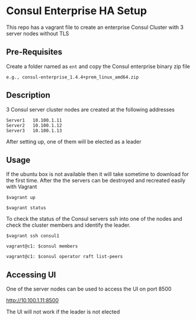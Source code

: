 # Consul Enterprise HA Setup
This repo has a vagrant file to create an enterprise Consul Cluster with 3 server nodes without TLS

## Pre-Requisites
Create a folder named as ```ent``` and copy the Consul enterprise binary zip file 

```e.g., consul-enterprise_1.4.4+prem_linux_amd64.zip```

## Description
3 Consul server cluster nodes are created at the following addresses

```
Server1   10.100.1.11
Server2   10.100.1.12
Server3   10.100.1.13
```

After setting up, one of them will be elected as a leader

## Usage
If the ubuntu box is not available then it will take sometime to download for the first time.  After the the servers can be destroyed and recreated easily with Vagrant

```
$vagrant up

$vagrant status

```

To check the status of the Consul servers ssh into one of the nodes and check the cluster members and identify the leader.

```
$vagrant ssh consul1

vagrant@c1: $consul members

vagrant@c1: $consul operator raft list-peers 

```

## Accessing UI
One of the server nodes can be used to access the UI on port 8500

http://10.100.1.11:8500 

The UI will not work if the leader is not elected

